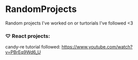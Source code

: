 # RandomProjects

Random projects I've worked on or turtorials I've followed <3


### ♡ React projects:
candy-re tutorial followed: https://www.youtube.com/watch?v=PBrEq9Wd6_U
